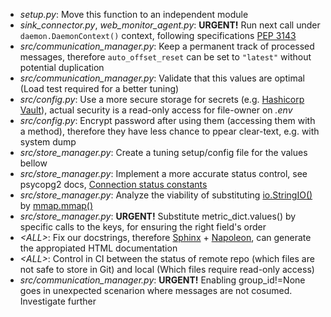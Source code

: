 * *setup.py*: Move this function to an independent module
* *sink_connector.py*, *web_monitor_agent.py*: **URGENT!** Run next call under `daemon.DaemonContext()` context, following specifications [PEP 3143](https://www.python.org/dev/peps/pep-3143/)
* *src/communication_manager.py*: Keep a permanent track of processed messages, therefore `auto_offset_reset` can be set to `"latest"` without potential duplication
* *src/communication_manager.py*: Validate that this values are optimal (Load test required for a better tuning)
* *src/config.py*: Use a more secure storage for secrets (e.g. [Hashicorp Vault](https://www.vaultproject.io/)), actual security is a read-only access for file-owner on *.env*
* *src/config.py*: Encrypt password after using them (accessing them with a method), therefore they have less chance to ppear clear-text, e.g. with system dump
* *src/store_manager.py*: Create a tuning setup/config file for the values bellow
* *src/store_manager.py*: Implement a more accurate status control, see psycopg2 docs, [Connection status constants](https://www.psycopg.org/docs/extensions.html#connection-status-constants)
* *src/store_manager.py*: Analyze the viability of substituting [io.StringIO()](https://docs.python.org/3/library/io.html#io.StringIO) by [mmap.mmap()](https://docs.python.org/3/library/mmap.html#mmap.mmap)
* *src/store_manager.py*: **URGENT!** Substitute metric_dict.values() by specific calls to the keys, for ensuring the right field's order
* *\<ALL\>*: Fix our docstrings, therefore [Sphinx](https://www.sphinx-doc.org/en/master/) + [Napoleon](https://sphinxcontrib-napoleon.readthedocs.io/en/latest/index.html), can generate the appropiated HTML documentation
* *\<ALL\>*: Control in CI between the status of remote repo (which files are not safe to store in Git) and local (Which files require read-only access)
* *src/communication_manager.py*: **URGENT!** Enabling group_id!=None goes in unexpected scenarion where messages are not cosumed. Investigate further
